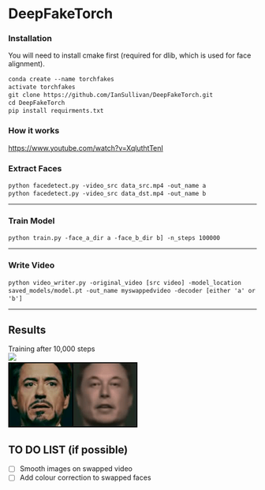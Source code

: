 # DeepFakeTorch

### Installation

You will need to install cmake first (required for dlib, which is used for face alignment).

```shell
conda create --name torchfakes
activate torchfakes
git clone https://github.com/IanSullivan/DeepFakeTorch.git
cd DeepFakeTorch
pip install requirments.txt
```

### How it works
https://www.youtube.com/watch?v=XqluthtTenI 

### Extract Faces
```shell
python facedetect.py -video_src data_src.mp4 -out_name a
python facedetect.py -video_src data_dst.mp4 -out_name b
```

---

### Train Model
```shell
python train.py -face_a_dir a -face_b_dir b] -n_steps 100000
```

---

### Write Video
```shell
python video_writer.py -original_video [src video] -model_location saved_models/model.pt -out_name myswappedvideo -decoder [either 'a' or 'b']
```

---

## Results
Training after 10,000 steps <br>
<img src="images/swapped.gif"> <br>
<img src="images/b_to_a.gif">

## TO DO LIST (if possible)
- [ ] Smooth images on swapped video
- [ ] Add colour correction to swapped faces
